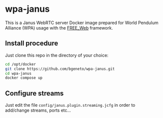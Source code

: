 # wpa-janus

This is a Janus WebRTC server Docker image prepared for World Pendulum Alliance (WPA) usage with the [FREE_Web](https://github.com/e-lab-FREE/FREE_Web/blob/master/README.md) framework.

## Install procedure

Just clone this repo in the directory of your choice:

```bash
cd /opt/docker
git clone https://github.com/bgeneto/wpa-janus.git
cd wpa-janus
docker compose up
```

## Configure streams 

Just edit the file `config/janus.plugin.streaming.jcfg` in order to add/change streams, ports etc...
